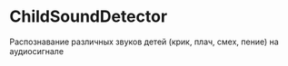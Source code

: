 # ChildSoundDetector
Распознавание различных звуков детей (крик, плач, смех, пение) на аудиосигнале
